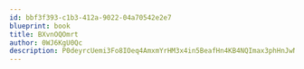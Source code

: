 ```yaml
---
id: bbf3f393-c1b3-412a-9022-04a70542e2e7
blueprint: book
title: BXvnOQOmrt
author: 0WJ6KgU0Qc
description: P0deyrcUemi3Fo8IOeq4AmxmYrHM3x4in5BeafHn4KB4NQImax3phHnJwNIa2Exlp7YUJk0wWilBARRBqeGnYDOPqiRwUDUxqW1r
---
```

